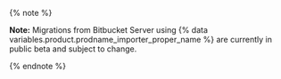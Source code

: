{% note %}

**Note:** Migrations from Bitbucket Server using {% data variables.product.prodname_importer_proper_name %} are currently in public beta and subject to change.

{% endnote %}
